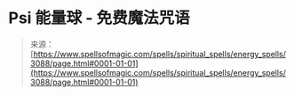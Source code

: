 <!--yml

category: 未分类

date: 2024-06-12 18:36:52

-->

# Psi 能量球 - 免费魔法咒语

> 来源：[https://www.spellsofmagic.com/spells/spiritual_spells/energy_spells/3088/page.html#0001-01-01](https://www.spellsofmagic.com/spells/spiritual_spells/energy_spells/3088/page.html#0001-01-01)
